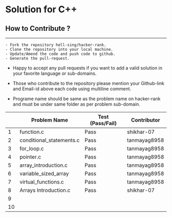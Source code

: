 # Solution for C++

## How to Contribute ?

---
```
- Fork the repository hell-sing/hacker-rank.
- Clone the repository into your local machine.
- Update/Amend the code and push code to github.
- Generate the pull-request.
```

* Happy to accept any pull requests if you want to add a valid solution in your favorite language or sub-domains.

* Those who contribute to the repository please mention your Github-link and Email-id above each code using multiline comment.

* Programe name should be same as the problem name on hacker-rank and must be under same folder as per problem sub-domain.
  

|   | Problem Name             | Test (Pass/Fail) | Contributor |  
|---|--------------------------|------------------|-------------|  
| 1 | function.c               |     Pass         |shikhar-07   |  
| 2 | conditional_statements.c |     Pass         |tanmayag8958 |  
| 3 | for_loop.c               |     Pass         |tanmayag8958 |  
| 4 | pointer.c                |     Pass         |tanmayag8958 |  
| 5 | array_introduction.c     |     Pass         |tanmayag8958 |  
| 6 | variable_sized_array     |     Pass         |tanmayag8958 |  
| 7 | virtual_functions.c      |     Pass         |tanmayag8958 |  
| 8 | Arrays Introduction.c    |      Pass        |  shikhar-07 |
| 9 |                          |                  |             |  
| 10|                          |                  |             |  
